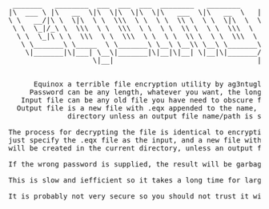 <pre>

 _______   ________  ___  ___  ___  ________   ________     ___    ___ 
|\  ___ \ |\   __  \|\  \|\  \|\  \|\   ___  \|\   __  \   |\  \  /  /|
\ \   __/|\ \  \|\  \ \  \\\  \ \  \ \  \\ \  \ \  \|\  \  \ \  \/  / /
 \ \  \_|/_\ \  \\\  \ \  \\\  \ \  \ \  \\ \  \ \  \\\  \  \ \    / / 
  \ \  \_|\ \ \  \\\  \ \  \\\  \ \  \ \  \\ \  \ \  \\\  \  /     \/  
   \ \_______\ \_____  \ \_______\ \__\ \__\\ \__\ \_______\/  /\   \  
    \|_______|\|___| \__\|_______|\|__|\|__| \|__|\|_______/__/ /\ __\ 
                    \|__|                                  |__|/ \|__| 
                                                                       
                                                                       
      Equinox a terrible file encryption utility by ag3ntugly
     Password can be any length, whatever you want, the longer the better.
   Input file can be any old file you have need to obscure from eavesdroppers.
  Output file is a new file with .eqx appended to the name, created in the current
              directory unless an output file name/path is specified.

The process for decrypting the file is identical to encrypting
just specify the .eqx file as the input, and a new file without the .eqx extension
will be created in the current directory, unless an output file name/path is specified

If the wrong password is supplied, the result will be garbage.

This is slow and iefficient so it takes a long time for large files!

It is probably not very secure so you should not trust it with state secrets.

</pre>
 
 